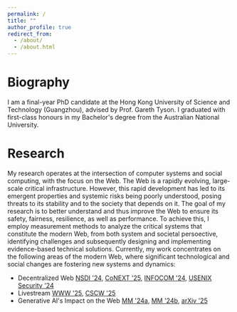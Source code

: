 ```yaml
---
permalink: /
title: ""
author_profile: true
redirect_from: 
  - /about/
  - /about.html
---
```




Biography
======
I am a final-year PhD candidate at the Hong Kong University of Science and Technology (Guangzhou), advised by Prof. Gareth Tyson.
I graduated with first-class honours in my Bachelor's degree from the Australian National University.

Research
======
My research operates at the intersection of computer systems and social computing, with the focus on the Web. The Web is a rapidly evolving, large-scale critical infrastructure. However, this rapid development has led to its emergent properties and systemic risks being poorly understood, posing threats to its stability and to the society that depends on it. The goal of my research is to better understand and thus improve the Web to ensure its safety, fairness, resilience, as well as performance. To achieve this, I employ measurement methods to analyze the critical systems that constitute the modern Web, from both system and societal persoective, identifying challenges and subsequently designing and implementing evidence-based technical solutions. Currently, my work concentrates on the following areas of the modern Web, where significant technological and social changes are fostering new systems and dynamics:

- Decentralized Web [NSDI '24](https://www.usenix.org/system/files/nsdi24-wei.pdf), [CoNEXT '25](https://arxiv.org/pdf/2402.05709), [INFOCOM '24](https://ieeexplore.ieee.org/abstract/document/10621404), [USENIX Security '24](https://www.usenix.org/system/files/usenixsecurity24-sokoto.pdf)
- Livestream [WWW '25](https://arxiv.org/pdf/2502.01553), [CSCW '25](https://arxiv.org/pdf/2509.00780)
- Generative AI's Impact on the Web [MM '24a](https://arxiv.org/pdf/2402.18463), [MM '24b](https://arxiv.org/pdf/2407.12876?), [arXiv '25](https://arxiv.org/pdf/2509.20817?) 

